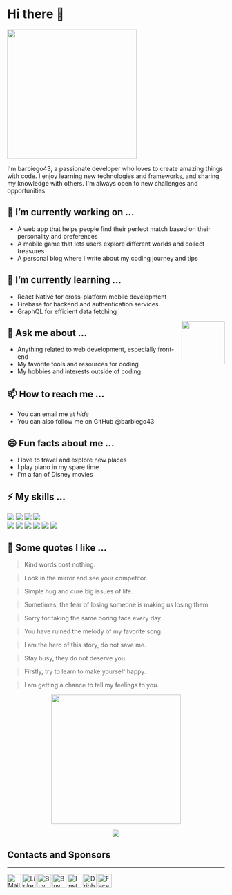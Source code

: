 # Hi there 👋
<img src="https://little.kylerconway.com/images/golang-what.gif" width="300">

I'm barbiego43, a passionate developer who loves to create amazing things with code. I enjoy learning new technologies and frameworks, and sharing my knowledge with others. I'm always open to new challenges and opportunities.

## 🔭 I’m currently working on ...

- A web app that helps people find their perfect match based on their personality and preferences
- A mobile game that lets users explore different worlds and collect treasures
- A personal blog where I write about my coding journey and tips

## 🌱 I’m currently learning ...

- React Native for cross-platform mobile development
- Firebase for backend and authentication services
- GraphQL for efficient data fetching
<img align='right' src='https://user-images.githubusercontent.com/5713670/87202985-820dcb80-c2b6-11ea-9f56-7ec461c497c3.gif' width='100"'>

## 💬 Ask me about ...

- Anything related to web development, especially front-end
- My favorite tools and resources for coding
- My hobbies and interests outside of coding

## 📫 How to reach me ...

- You can email me at *hide*
- You can also follow me on GitHub @barbiego43

## 😄 Fun facts about me ...

- I love to travel and explore new places
- I play piano in my spare time
- I'm a fan of Disney movies

## ⚡ My skills ...

 <p>
    <img src="https://img.shields.io/badge/-Visual%20Studio%20Code-23A9F2?style=flat-square&logo=Visual%20Studio%20Code&logoColor=white"/>
    <img src="https://img.shields.io/badge/-Github-181717?style=flat-square&logo=GitHub&logoColor=white"/>
    <img src="https://img.shields.io/badge/-Insomnia-5849BE?style=flat-square&logo=Insomnia&logoColor=white"/>
    <img src="https://img.shields.io/badge/-Notion-000000?style=flat-square&logo=Notion&logoColor=white"/><br/>
    <img src="https://img.shields.io/badge/-Storybook-FF4785?style=flat-square&logo=Storybook&logoColor=white"/>
    <img src="https://img.shields.io/badge/-HTML5-E34F26?style=flat-square&logo=HTML5&logoColor=white"/>
    <img src="https://img.shields.io/badge/%E2%9A%96%EF%B8%8F-Policy-orange"/>
    <img src="https://img.shields.io/badge/Microsoft_Word-2B579A?style=for-the-badge&logo=microsoft-word&logoColor=white"/>
    <img src="https://img.shields.io/badge/Instagram-E4405F?style=for-the-badge&logo=instagram&logoColor=white"/>
    <img src="https://img.shields.io/badge/Facebook-1877F2?style=for-the-badge&logo=facebook&logoColor=white"/>
  </p>

## 📝 Some quotes I like ...

> Kind words cost nothing.

> Look in the mirror and see your competitor.

> Simple hug and cure big issues of life.

> Sometimes, the fear of losing someone is making us losing them.

> Sorry for taking the same boring face every day.

> You have ruined the melody of my favorite song.

> I am the hero of this story, do not save me.

> Stay busy, they do not deserve you.

> Firstly, try to learn to make yourself happy.

> I am getting a chance to tell my feelings to you.

<p align="center">
  <img src="https://intro.rustbridge.com/img/ferris.gif" width="300">
</p>
<p align="center">
  <img src="https://capsule-render.vercel.app/api?type=waving&color=gradient&height=60&section=footer&width=100"/>
</p>

## Contacts and Sponsors
---

<a href="mailto:barbiego43@proton.me">
    <img height="32" align="left" alt="Mail" src="https://raw.githubusercontent.com/cszach/cszach/master/img/icons/protonmail.png" />
</a>

<a href="https://www.linkedin.com">
    <img height="32" align="left" alt="LinkedIn" src="https://raw.githubusercontent.com/cszach/cszach/master/img/icons/linkedin.png" />
</a>

<a href="https://paypal.me/barbiego43">
    <img height="32" align="left" alt="Buy Me a Coffee" src="https://raw.githubusercontent.com/cszach/cszach/master/img/icons/paypal.png" />
</a>

<a href="https://www.buymeacoffee.com/barbiego43">
    <img height="32" align="left" alt="Buy Me a Coffee" src="https://raw.githubusercontent.com/cszach/cszach/master/img/icons/buymeacoffee.png" />
</a>

<a href="https://www.instagram.com/barbiego43">
    <img height="32" align="left" alt="Instagram" src="https://raw.githubusercontent.com/cszach/cszach/master/img/icons/instagram.png" />
</a>

<a href="https://dribbble.com/barbiego43">
    <img height="32" align="left" alt="Dribbble" src="https://raw.githubusercontent.com/cszach/cszach/master/img/icons/dribbble.png" />
</a>
<a href="https://facebook.com/barbiego43">
    <img height="32" align="left" alt="Facebook" src="https://cdn.iconscout.com/icon/free/png-256/facebook-logo-2019-1597680-1350125.png" />
</a>
